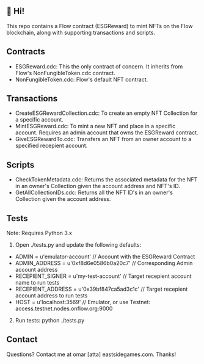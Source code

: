 ## 👋 Hi!

This repo contains a Flow contract (ESGReward) to mint NFTs on the Flow blockchain, along with supporting transactions and scripts. 

## Contracts

* ESGReward.cdc: This the only contract of concern. It inherits from Flow's NonFungibleToken.cdc contract.
* NonFungibleToken.cdc: Flow's default NFT contract.

## Transactions

* CreateESGRewardCollection.cdc: To create an empty NFT Collection for a specific account.
* MintESGReward.cdc: To mint a new NFT and place in a specific account. Requires an admin account that owns the ESGReward contract.
* GiveESGRewardTo.cdc: Transfers an NFT from an owner account to a specified recepient account.

## Scripts

* CheckTokenMetadata.cdc: Returns the associated metadata for the NFT in an owner's Collection given the account address and NFT's ID.
* GetAllCollectionIDs.cdc: Returns all the NFT ID's in an owner's Collection given the account address.

## Tests

Note: Requires Python 3.x

1. Open ./tests.py and update the following defaults:

* ADMIN = u'emulator-account' // Account with the ESGReward Contract
* ADMIN_ADDRESS = u'0xf8d6e0586b0a20c7' // Corresponding Admin account address
* RECEPIENT_SIGNER = u'my-test-account' // Target recepient account name to run tests
* RECEPIENT_ADDRESS = u'0x39bf847ca5ad3c1c' // Target recepient account address to run tests
* HOST = u'localhost:3569' // Emulator, or use Testnet: access.testnet.nodes.onflow.org:9000

2. Run tests: python ./tests.py

## Contact

Questions? Contact me at omar [atta] eastsidegames.com. Thanks!
